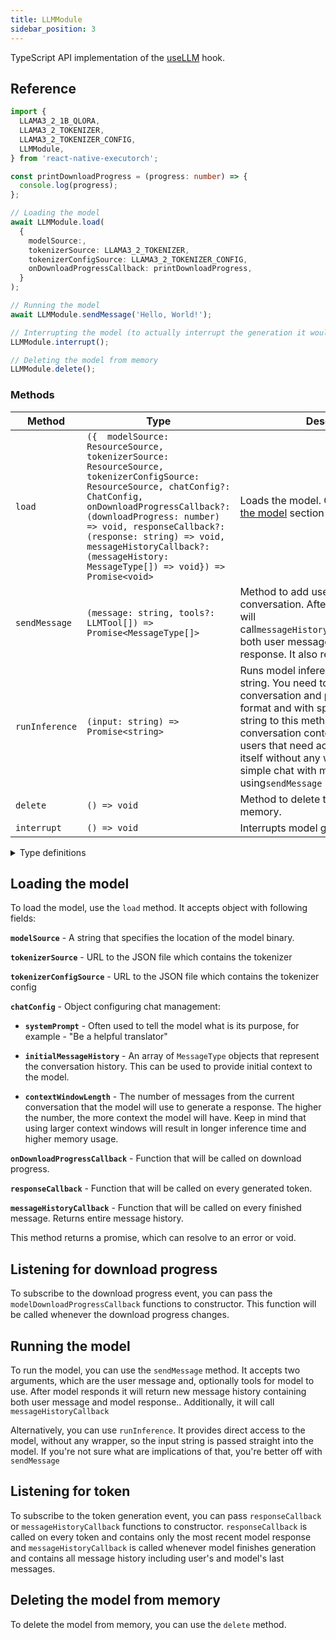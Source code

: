 ```yaml
---
title: LLMModule
sidebar_position: 3
---
```


TypeScript API implementation of the [useLLM](../natural-language-processing/useLLM.md) hook.

## Reference

```typescript
import {
  LLAMA3_2_1B_QLORA,
  LLAMA3_2_TOKENIZER,
  LLAMA3_2_TOKENIZER_CONFIG,
  LLMModule,
} from 'react-native-executorch';

const printDownloadProgress = (progress: number) => {
  console.log(progress);
};

// Loading the model
await LLMModule.load(
  {
    modelSource:,
    tokenizerSource: LLAMA3_2_TOKENIZER,
    tokenizerConfigSource: LLAMA3_2_TOKENIZER_CONFIG,
    onDownloadProgressCallback: printDownloadProgress,
  }
);

// Running the model
await LLMModule.sendMessage('Hello, World!');

// Interrupting the model (to actually interrupt the generation it would have to be called when sendMessage or runInference is running)
LLMModule.interrupt();

// Deleting the model from memory
LLMModule.delete();
```

### Methods

| Method         | Type                                                                                                                                                                                                                                                                                                                                    | Description                                                                                                                                                                                                                                                                                                                                                           |
| -------------- | --------------------------------------------------------------------------------------------------------------------------------------------------------------------------------------------------------------------------------------------------------------------------------------------------------------------------------------- | --------------------------------------------------------------------------------------------------------------------------------------------------------------------------------------------------------------------------------------------------------------------------------------------------------------------------------------------------------------------- |
| `load`         | `({  modelSource: ResourceSource, tokenizerSource: ResourceSource, tokenizerConfigSource: ResourceSource, chatConfig?: ChatConfig, onDownloadProgressCallback?: (downloadProgress: number) => void, responseCallback?: (response: string) => void, messageHistoryCallback?: (messageHistory: MessageType[]) => void}) => Promise<void>` | Loads the model. Checkout the [loading the model](#loading-the-model) section for details.                                                                                                                                                                                                                                                                            |
| `sendMessage`  | `(message: string, tools?: LLMTool[]) => Promise<MessageType[]>`                                                                                                                                                                                                                                                                        | Method to add user message to conversation. After model responds it will call`messageHistoryCallback()`containing both user message and model response. It also returns them.                                                                                                                                                                                         |
| `runInference` | `(input: string) => Promise<string>`                                                                                                                                                                                                                                                                                                    | Runs model inference with raw input string. You need to provide entire conversation and prompt (in correct format and with special tokens!) in input string to this method. It doesn't manage conversation context. It is intended for users that need access to the model itself without any wrapper. If you want simple chat with model consider using`sendMessage` |
| `delete`       | `() => void`                                                                                                                                                                                                                                                                                                                            | Method to delete the model from memory.                                                                                                                                                                                                                                                                                                                               |
| `interrupt`    | `() => void`                                                                                                                                                                                                                                                                                                                            | Interrupts model generation.                                                                                                                                                                                                                                                                                                                                          |

<details>
<summary>Type definitions</summary>

```typescript
type ResourceSource = string | number;

type MessageRole = 'user' | 'assistant' | 'system';

interface MessageType {
  role: MessageRole;
  content: string;
}
interface ChatConfig {
  initialMessageHistory: MessageType[];
  contextWindowLength: number;
  systemPrompt: string;
}
```

</details>

## Loading the model

To load the model, use the `load` method. It accepts object with following fields:

**`modelSource`** - A string that specifies the location of the model binary.

**`tokenizerSource`** - URL to the JSON file which contains the tokenizer

**`tokenizerConfigSource`** - URL to the JSON file which contains the tokenizer config

**`chatConfig`** - Object configuring chat management:

- **`systemPrompt`** - Often used to tell the model what is its purpose, for example - "Be a helpful translator"

- **`initialMessageHistory`** - An array of `MessageType` objects that represent the conversation history. This can be used to provide initial context to the model.

- **`contextWindowLength`** - The number of messages from the current conversation that the model will use to generate a response. The higher the number, the more context the model will have. Keep in mind that using larger context windows will result in longer inference time and higher memory usage.

**`onDownloadProgressCallback`** - Function that will be called on download progress.

**`responseCallback`** - Function that will be called on every generated token.

**`messageHistoryCallback`** - Function that will be called on every finished message. Returns entire message history.

This method returns a promise, which can resolve to an error or void.

## Listening for download progress

To subscribe to the download progress event, you can pass the `modelDownloadProgressCallback` functions to constructor. This function will be called whenever the download progress changes.

## Running the model

To run the model, you can use the `sendMessage` method. It accepts two arguments, which are the user message and, optionally tools for model to use. After model responds it will return new message history containing both user message and model response.. Additionally, it will call `messageHistoryCallback`

Alternatively, you can use `runInference`. It provides direct access to the model, without any wrapper, so the input string is passed straight into the model. If you're not sure what are implications of that, you're better off with `sendMessage`

## Listening for token

To subscribe to the token generation event, you can pass `responseCallback` or `messageHistoryCallback` functions to constructor. `responseCallback` is called on every token and contains only the most recent model response and `messageHistoryCallback` is called whenever model finishes generation and contains all message history including user's and model's last messages.

## Deleting the model from memory

To delete the model from memory, you can use the `delete` method.
